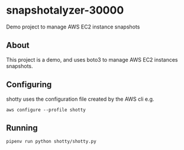 # snapshotalyzer-30000

Demo project to manage AWS EC2 instance snapshots

## About

This project is a demo, and uses boto3 to manage AWS EC2 instances snapshots.

## Configuring

shotty uses the configuration file created by the AWS cli e.g.

`aws configure --profile shotty`

## Running

`pipenv run python shotty/shotty.py`
